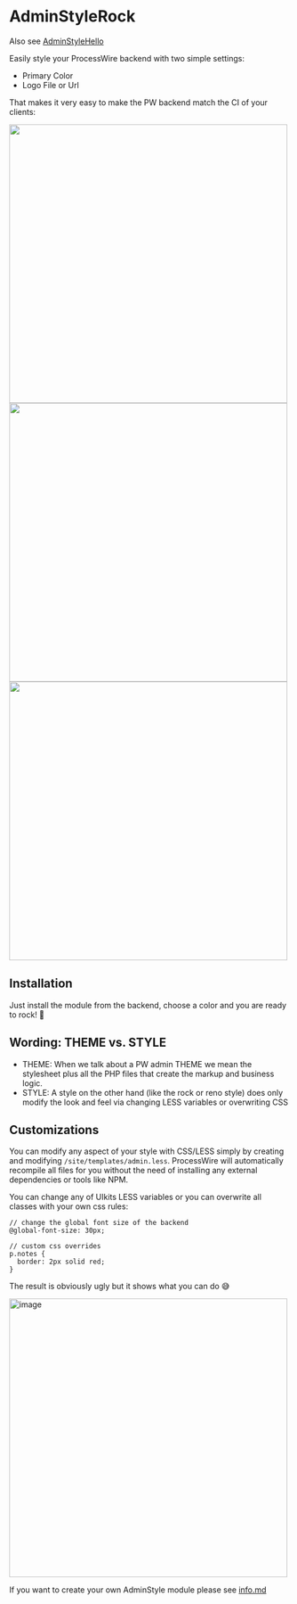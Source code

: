 # AdminStyleRock

Also see [AdminStyleHello](https://github.com/baumrock/AdminStyleHello)

Easily style your ProcessWire backend with two simple settings:

- Primary Color
- Logo File or Url

That makes it very easy to make the PW backend match the CI of your clients:

<img src=https://i.imgur.com/3nEvy8I.png width=500>
<img src=https://i.imgur.com/zlHyoii.png width=500>
<img src=https://i.imgur.com/mPrnwIb.png width=500>

## Installation

Just install the module from the backend, choose a color and you are ready to rock! 🚀

## Wording: THEME vs. STYLE

* THEME: When we talk about a PW admin THEME we mean the stylesheet plus all the PHP files that create the markup and business logic.
* STYLE: A style on the other hand (like the rock or reno style) does only modify the look and feel via changing LESS variables or overwriting CSS

## Customizations

You can modify any aspect of your style with CSS/LESS simply by creating and modifying `/site/templates/admin.less`. ProcessWire will automatically recompile all files for you without the need of installing any external dependencies or tools like NPM.

You can change any of UIkits LESS variables or you can overwrite all classes with your own css rules:

```less
// change the global font size of the backend
@global-font-size: 30px;

// custom css overrides
p.notes {
  border: 2px solid red;
}
```

The result is obviously ugly but it shows what you can do 😅

<img width="500" alt="image" src="https://github.com/baumrock/AdminStyleRock/assets/8488586/5673e66c-6d06-4564-aed6-1cf1c1cd1899">


If you want to create your own AdminStyle module please see [info.md](info.md)
